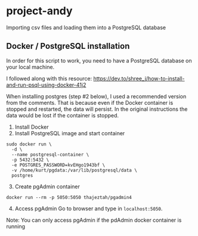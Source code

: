 # project-andy
Importing csv files and loading them into a PostgreSQL database

## Docker / PostgreSQL installation
In order for this script to work, you need to have a PostgreSQL database on your local machine. 

I followed along with this resource: https://dev.to/shree_j/how-to-install-and-run-psql-using-docker-41j2

When installing postgres (step #2 below), I used a recommended version from the comments. That is because 
even if the Docker container is stopped and restarted, the data will persist. In the original instructions 
the data would be lost if the container is stopped. 

1. Install Docker
2. Install PostgreSQL image and start container

```
sudo docker run \
  -d \
  --name postgresql-container \
  -p 5432:5432 \
  -e POSTGRES_PASSWORD=kvEHgo1943bf \
  -v /home/kurt/pgdata:/var/lib/postgresql/data \
  postgres
```

3. Create pgAdmin container
```
docker run --rm -p 5050:5050 thajeztah/pgadmin4
```

4. Access pgAdmin
Go to browser and type in ```localhost:5050```.

Note: You can only access pgAdmin if the pdAdmin docker container is running
